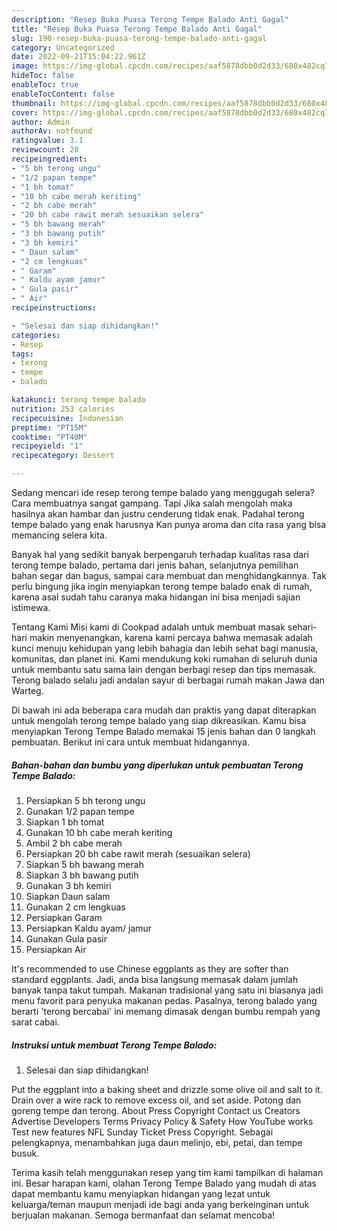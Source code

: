 ```yaml
---
description: "Resep Buka Puasa Terong Tempe Balado Anti Gagal"
title: "Resep Buka Puasa Terong Tempe Balado Anti Gagal"
slug: 190-resep-buka-puasa-terong-tempe-balado-anti-gagal
category: Uncategorized
date: 2022-09-21T15:04:22.961Z
image: https://img-global.cpcdn.com/recipes/aaf5878dbb0d2d33/680x482cq70/terong-tempe-balado-foto-resep-utama.jpg
hideToc: false
enableToc: true
enableTocContent: false
thumbnail: https://img-global.cpcdn.com/recipes/aaf5878dbb0d2d33/680x482cq70/terong-tempe-balado-foto-resep-utama.jpg
cover: https://img-global.cpcdn.com/recipes/aaf5878dbb0d2d33/680x482cq70/terong-tempe-balado-foto-resep-utama.jpg
author: Admin
authorAv: notfound
ratingvalue: 3.1
reviewcount: 20
recipeingredient:
- "5 bh terong ungu"
- "1/2 papan tempe"
- "1 bh tomat"
- "10 bh cabe merah keriting"
- "2 bh cabe merah"
- "20 bh cabe rawit merah sesuaikan selera"
- "5 bh bawang merah"
- "3 bh bawang putih"
- "3 bh kemiri"
- " Daun salam"
- "2 cm lengkuas"
- " Garam"
- " Kaldu ayam jamur"
- " Gula pasir"
- " Air"
recipeinstructions:

- "Selesai dan siap dihidangkan!"
categories:
- Resep
tags:
- terong
- tempe
- balado

katakunci: terong tempe balado 
nutrition: 253 calories
recipecuisine: Indonesian
preptime: "PT15M"
cooktime: "PT40M"
recipeyield: "1"
recipecategory: Dessert

---
```



Sedang mencari ide resep terong tempe balado yang menggugah selera? Cara membuatnya sangat gampang. Tapi Jika salah mengolah maka hasilnya akan hambar dan justru cenderung tidak enak. Padahal terong tempe balado yang enak harusnya Kan punya aroma dan cita rasa yang bisa memancing selera kita.


Banyak hal yang sedikit banyak berpengaruh terhadap kualitas rasa dari terong tempe balado, pertama dari jenis bahan, selanjutnya pemilihan bahan segar dan bagus, sampai cara membuat dan menghidangkannya. Tak perlu bingung jika ingin menyiapkan terong tempe balado enak di rumah, karena asal sudah tahu caranya maka hidangan ini bisa menjadi sajian istimewa.

Tentang Kami Misi kami di Cookpad adalah untuk membuat masak sehari-hari makin menyenangkan, karena kami percaya bahwa memasak adalah kunci menuju kehidupan yang lebih bahagia dan lebih sehat bagi manusia, komunitas, dan planet ini. Kami mendukung koki rumahan di seluruh dunia untuk membantu satu sama lain dengan berbagi resep dan tips memasak. Terong balado selalu jadi andalan sayur di berbagai rumah makan Jawa dan Warteg.


Di bawah ini ada beberapa cara mudah dan praktis yang dapat diterapkan untuk mengolah terong tempe balado yang siap dikreasikan. Kamu bisa menyiapkan Terong Tempe Balado memakai 15 jenis bahan dan 0 langkah pembuatan. Berikut ini cara untuk membuat hidangannya.

<!--inarticleads1-->

##### Bahan-bahan dan bumbu yang diperlukan untuk pembuatan Terong Tempe Balado:

1. Persiapkan 5 bh terong ungu
1. Gunakan 1/2 papan tempe
1. Siapkan 1 bh tomat
1. Gunakan 10 bh cabe merah keriting
1. Ambil 2 bh cabe merah
1. Persiapkan 20 bh cabe rawit merah (sesuaikan selera)
1. Siapkan 5 bh bawang merah
1. Siapkan 3 bh bawang putih
1. Gunakan 3 bh kemiri
1. Siapkan  Daun salam
1. Gunakan 2 cm lengkuas
1. Persiapkan  Garam
1. Persiapkan  Kaldu ayam/ jamur
1. Gunakan  Gula pasir
1. Persiapkan  Air


It&#39;s recommended to use Chinese eggplants as they are softer than standard eggplants. Jadi, anda bisa langsung memasak dalam jumlah banyak tanpa takut tumpah. Makanan tradisional yang satu ini biasanya jadi menu favorit para penyuka makanan pedas. Pasalnya, terong balado yang berarti &#39;terong bercabai&#39; ini memang dimasak dengan bumbu rempah yang sarat cabai. 

<!--inarticleads2-->

##### Instruksi untuk membuat Terong Tempe Balado:


1. Selesai dan siap dihidangkan!

Put the eggplant into a baking sheet and drizzle some olive oil and salt to it. Drain over a wire rack to remove excess oil, and set aside. Potong dan goreng tempe dan terong. About Press Copyright Contact us Creators Advertise Developers Terms Privacy Policy &amp; Safety How YouTube works Test new features NFL Sunday Ticket Press Copyright. Sebagai pelengkapnya, menambahkan juga daun melinjo, ebi, petai, dan tempe busuk. 

Terima kasih telah menggunakan resep yang tim kami tampilkan di halaman ini. Besar harapan kami, olahan Terong Tempe Balado yang mudah di atas dapat membantu kamu menyiapkan hidangan yang lezat untuk keluarga/teman maupun menjadi ide bagi anda yang berkeinginan untuk berjualan makanan. Semoga bermanfaat dan selamat mencoba!
